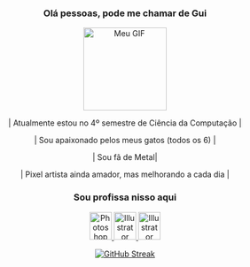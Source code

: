 <h3 align="center">Olá pessoas, pode me chamar de Gui</h3>

<div align="center">
  <img src="https://i.imgur.com/vde3O8R.gif" alt="Meu GIF" height="150" width="150" />
  
  <p>| Atualmente estou no 4º semestre de Ciência da Computação |</p>
  <p>| Sou apaixonado pelos meus gatos (todos os 6) |</p>
  <p>| Sou fã de Metal| </p>
  <p>| Pixel artista ainda amador, mas melhorando a cada dia | </p>
</div>

<h3 align="center">Sou profissa nisso aqui</h3>
<p align="center">
    <a href="seu link" target="blank">
        <img src="https://cdn.jsdelivr.net/gh/devicons/devicon@latest/icons/photoshop/photoshop-original.svg" alt="Photoshop" height="50" width="40" />
    </a>
    <a href="seu link" target="blank">
        <img src="https://cdn.jsdelivr.net/gh/devicons/devicon@latest/icons/illustrator/illustrator-plain.svg" alt="Illustrator" height="50" width="40" />
    </a>
      <a href="seu link" target="blank">
        <img src="https://cdn.jsdelivr.net/gh/devicons/devicon@latest/icons/figma/figma-original.svg" alt="Illustrator" height="50" width="40" />
    </a>
</p>

<div align="center">
  <a href="https://git.io/streak-stats">
    <img src="https://github-readme-streak-stats.herokuapp.com/?user=GuiDSousa" alt="GitHub Streak" />
  </a>
</div>

